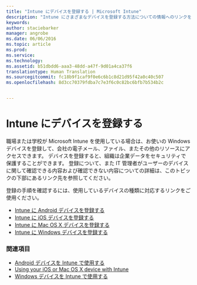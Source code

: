 ```yaml
---
title: "Intune にデバイスを登録する | Microsoft Intune"
description: "Intune にさまざまなデバイスを登録する方法についての情報へのリンクを提供します"
keywords: 
author: staciebarker
manager: angrobe
ms.date: 06/06/2016
ms.topic: article
ms.prod: 
ms.service: 
ms.technology: 
ms.assetid: b51dbdd6-aaa3-48dd-a47f-9d01a4ca37f6
translationtype: Human Translation
ms.sourcegitcommit: fc18b9f1caf9f0e6c6b1c8d21d95f42a0c40c507
ms.openlocfilehash: 8d3cc70379fdba7c7e3f6c0c82bc6bfb7b534b2c


---
```


# Intune にデバイスを登録する

職場または学校が Microsoft Intune を使用している場合は、お使いの Windows デバイスを登録して、会社の電子メール、ファイル、またその他のリソースにアクセスできます。 デバイスを登録すると、組織は企業データをセキュリティで保護することができます。 登録について、また IT 管理者がユーザーのデバイスに関して確認できる内容および確認できない内容についての詳細は、このトピックの下部にあるリンク先を参照してください。

登録の手順を確認するには、使用しているデバイスの種類に対応するリンクをご使用ください。

- [Intune に Android デバイスを登録する](enroll-your-device-in-Intune-android.md)</br>
- [Intune に iOS デバイスを登録する](enroll-your-device-in-intune-ios.md)</br>
- [Intune に Mac OS X デバイスを登録する](enroll-your-device-in-intune-mac-os-x.md)</br>
- [Intune に Windows デバイスを登録する](enroll-your-device-in-intune-windows.md)</br>

### 関連項目
- [Android デバイスを Intune で使用する](using-your-android-device-with-intune.md)</br>
- [Using your iOS or Mac OS X device with Intune](using-your-ios-or-mac-os-x-device-with-intune.md)</br>
- [Windows デバイスを Intune で使用する](using-your-windows-device-with-intune.md)



<!--HONumber=Aug16_HO4-->



